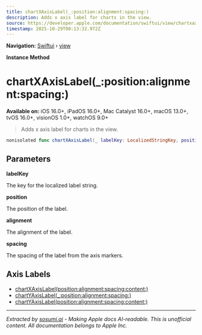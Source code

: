 ```yaml
---
title: chartXAxisLabel(_:position:alignment:spacing:)
description: Adds x axis label for charts in the view.
source: https://developer.apple.com/documentation/swiftui/view/chartxaxislabel(_:position:alignment:spacing:)
timestamp: 2025-10-29T00:13:32.972Z
---
```


**Navigation:** [Swiftui](/documentation/swiftui) › [view](/documentation/swiftui/view)

**Instance Method**

# chartXAxisLabel(_:position:alignment:spacing:)

**Available on:** iOS 16.0+, iPadOS 16.0+, Mac Catalyst 16.0+, macOS 13.0+, tvOS 16.0+, visionOS 1.0+, watchOS 9.0+

> Adds x axis label for charts in the view.

```swift
nonisolated func chartXAxisLabel(_ labelKey: LocalizedStringKey, position: AnnotationPosition = .automatic, alignment: Alignment? = nil, spacing: CGFloat? = nil) -> some View
```

## Parameters

**labelKey**

The key for the localized label string.



**position**

The position of the label.



**alignment**

The alignment of the label.



**spacing**

The spacing of the label from the axis markers.



## Axis Labels

- [chartXAxisLabel(position:alignment:spacing:content:)](/documentation/swiftui/view/chartxaxislabel(position:alignment:spacing:content:))
- [chartYAxisLabel(_:position:alignment:spacing:)](/documentation/swiftui/view/chartyaxislabel(_:position:alignment:spacing:))
- [chartYAxisLabel(position:alignment:spacing:content:)](/documentation/swiftui/view/chartyaxislabel(position:alignment:spacing:content:))

---

*Extracted by [sosumi.ai](https://sosumi.ai) - Making Apple docs AI-readable.*
*This is unofficial content. All documentation belongs to Apple Inc.*
